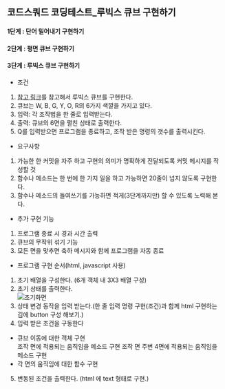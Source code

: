 ## 코드스쿼드 코딩테스트_루빅스 큐브 구현하기

#### 1단계 : 단어 밀어내기 구현하기

#### 2단계 : 평면 큐브 구현하기

#### 3단계 : 루빅스 큐브 구현하기
 * 조건
  1. [참고 링크](https://cube3x3.com/%ED%81%90%EB%B8%8C%EB%A5%BC-%EB%A7%9E%EC%B6%94%EB%8A%94-%EB%B0%A9/#notation)를 참고해서 루빅스 큐브를 구현한다.
  2. 큐브는 W, B, G, Y, O, R의 6가지 색깔을 가지고 있다.
  3. 입력: 각 조작법을 한 줄로 입력받는다.
  4. 출력: 큐브의 6면을 펼친 상태로 출력한다.
  5. Q를 입력받으면 프로그램을 종료하고, 조작 받은 명령의 갯수를 출력시킨다.

 * 요구사항
  1. 가능한 한 커밋을 자주 하고 구현의 의미가 명확하게 전달되도록 커밋 메시지를 작성할 것
  2. 함수나 메소드는 한 번에 한 가지 일을 하고 가능하면 20줄이 넘지 않도록 구현한다.
  3. 함수나 메소드의 들여쓰기를 가능하면 적게(3단계까지만) 할 수 있도록 노력해 본다.

 * 추가 구현 기능
  1. 프로그램 종료 시 경과 시간 출력
  2. 큐브의 무작위 섞기 기능
  3. 모든 면을 맞추면 축하 메시지와 함께 프로그램을 자동 종료

 * 프로그램 구현 순서(html, javascript 사용)
  1. 초기 배열을 구성한다. (6개 객체 내 3X3 배열 구성)
  2. 초기 상태를 출력한다.  
  ![초기화면](초기화면_step-3-1.png)  
  3. 상태 변경 동작을 입력 받는다.(한 줄 입력 명령 구현(조건)과 함께 html 구현하는 김에 button 구성 해보기.)
  4. 입력 받은 조건을 구동한다
   * 큐브 이동에 대한 객체 구현  
    조작 면에 적용되는 움직임을 메소드 구현
    조작 면 주변 4면에 적용되는 움직임을 메소드 구현
   * 각 면의 움직임에 대한 함수 구현
  5. 변동된 조건을 출력한다. (html 에 text 형태로 구현.)